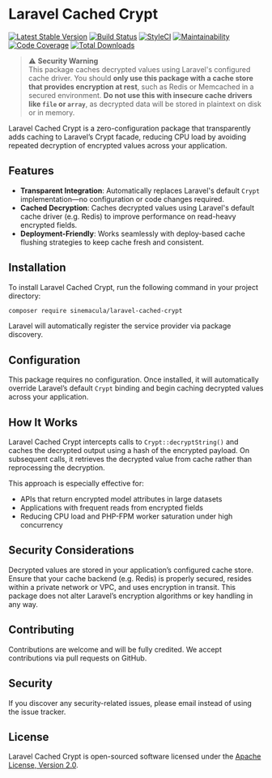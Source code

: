 # Laravel Cached Crypt

[![Latest Stable Version](https://img.shields.io/packagist/v/sinemacula/laravel-cached-crypt.svg)](https://packagist.org/packages/sinemacula/laravel-cached-crypt)
[![Build Status](https://github.com/sinemacula/laravel-cached-crypt/actions/workflows/tests.yml/badge.svg?branch=master)](https://github.com/sinemacula/laravel-cached-crypt/actions/workflows/tests.yml)
[![StyleCI](https://github.styleci.io/repos/989824280/shield?style=flat&branch=master)](https://github.styleci.io/repos/989824280)
[![Maintainability](https://qlty.sh/badges/38be203a-933b-4ae8-9e80-f6e8f924ecb9/maintainability.svg)](https://qlty.sh/gh/sinemacula/projects/laravel-cached-crypt)
[![Code Coverage](https://qlty.sh/badges/38be203a-933b-4ae8-9e80-f6e8f924ecb9/test_coverage.svg)](https://qlty.sh/gh/sinemacula/projects/laravel-cached-crypt)
[![Total Downloads](https://img.shields.io/packagist/dt/sinemacula/laravel-cached-crypt.svg)](https://packagist.org/packages/sinemacula/laravel-cached-crypt)

> ⚠️ **Security Warning**  
> This package caches decrypted values using Laravel's configured cache driver. You should **only use this package with
a cache store that provides encryption at rest**, such as Redis or Memcached in a secured environment. **Do not use this
with insecure cache drivers like `file` or `array`**, as decrypted data will be stored in plaintext on disk or in
> memory.

Laravel Cached Crypt is a zero-configuration package that transparently adds caching to Laravel’s Crypt facade, reducing
CPU load by avoiding repeated decryption of encrypted values across your application.

## Features

- **Transparent Integration**: Automatically replaces Laravel's default `Crypt` implementation—no configuration or code
  changes required.
- **Cached Decryption**: Caches decrypted values using Laravel's default cache driver (e.g. Redis) to improve
  performance on read-heavy encrypted fields.
- **Deployment-Friendly**: Works seamlessly with deploy-based cache flushing strategies to keep cache fresh and
  consistent.

## Installation

To install Laravel Cached Crypt, run the following command in your project directory:

```bash
composer require sinemacula/laravel-cached-crypt
```

Laravel will automatically register the service provider via package discovery.

## Configuration

This package requires no configuration. Once installed, it will automatically override Laravel’s default `Crypt` binding
and begin caching decrypted values across your application.

## How It Works

Laravel Cached Crypt intercepts calls to `Crypt::decryptString()` and caches the decrypted output using a hash of the
encrypted payload. On subsequent calls, it retrieves the decrypted value from cache rather than reprocessing the
decryption.

This approach is especially effective for:

- APIs that return encrypted model attributes in large datasets
- Applications with frequent reads from encrypted fields
- Reducing CPU load and PHP-FPM worker saturation under high concurrency

## Security Considerations

Decrypted values are stored in your application’s configured cache store. Ensure that your cache backend (e.g. Redis) is
properly secured, resides within a private network or VPC, and uses encryption in transit. This package does not alter
Laravel’s encryption algorithms or key handling in any way.

## Contributing

Contributions are welcome and will be fully credited. We accept contributions via pull requests on GitHub.

## Security

If you discover any security-related issues, please email instead of using the issue tracker.

## License

Laravel Cached Crypt is open-sourced software licensed under
the [Apache License, Version 2.0](https://www.apache.org/licenses/LICENSE-2.0).
